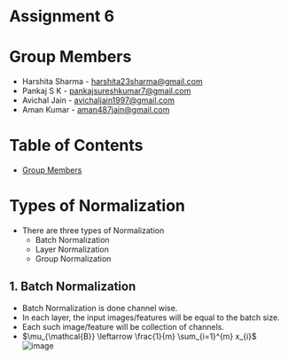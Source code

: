 # Assignment 6

# Group Members
- Harshita Sharma - harshita23sharma@gmail.com
- Pankaj S K - pankajsureshkumar7@gmail.com
- Avichal Jain - avichaljain1997@gmail.com
- Aman Kumar - aman487jain@gmail.com

# Table of Contents
- [Group Members](https://github.com/amanjain487/tsai-eva6/blob/main/Assignments/S6/README.md#group-members)





# Types of Normalization
- There are three types of Normalization
    - Batch Normalization
    - Layer Normalization
    - Group Normalization

## 1. Batch Normalization
- Batch Normalization is done channel wise.
- In each layer, the input images/features will be equal to the batch size.
- Each such image/feature will be collection of channels.
- $\mu_{\mathcal{B}} \leftarrow \frac{1}{m} \sum_{i=1}^{m} x_{i}$
![image](https://user-images.githubusercontent.com/46129975/121200455-611c7480-c891-11eb-9dca-1ab1ab5be7d5.png)

